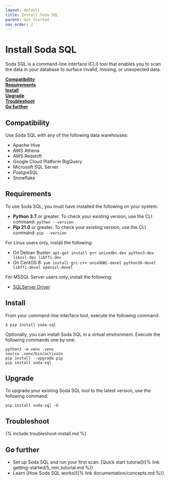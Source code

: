 ```yaml
---
layout: default
title: Install Soda SQL
parent: Get Started
nav_order: 2
---
```


# Install Soda SQL

Soda SQL is a command-line interface (CLI) tool that enables you to scan the data in your database to surface invalid, missing, or unexpected data. 
<br />

**[Compatibility](#ccompatibility)<br />
[Requirements](#requirements)<br />
[Install](#install)<br />
[Upgrade](#upgrade)<br />
[Troubleshoot](#troubleshoot)<br />
[Go further](#go-further)<br />**

## Compatibility

Use Soda SQL with any of the following data warehouses:

- Apache Hive
- AWS Athena
- AWS Redshift
- Google Cloud Platform BigQuery
- Microsoft SQL Server
- PostgreSQL
- Snowflake


## Requirements

To use Soda SQL, you must have installed the following on your system:
- **Python 3.7** or greater. To check your existing version, use the CLI command: `python --version`
- **Pip 21.0** or greater. To check your existing version, use the CLI command: `pip --version`

For Linux users only, install the following:
- On Debian Buster: `apt-get install g++ unixodbc-dev python3-dev libssl-dev libffi-dev`
- On CentOS 8: `yum install gcc-c++ unixODBC-devel python38-devel libffi-devel openssl-devel`

For MSSQL Server users only, install the following:
- [SQLServer Driver](https://docs.microsoft.com/en-us/sql/connect/odbc/microsoft-odbc-driver-for-sql-server?view=sql-server-ver15)


## Install

From your command-line interface tool, execute the following command:

```
$ pip install soda-sql
```

Optionally, you can install Soda SQL in a virtual environment. Execute the following commands one by one:

```
python3 -m venv .venv
source .venv/bin/activate
pip install --upgrade pip
pip install soda-sql
```


## Upgrade 

To upgrade your existing Soda SQL tool to the latest version, use the following command:
```shell
pip install soda-sql -U
```

## Troubleshoot

{% include troubleshoot-install.md %}

## Go further

* Set up Soda SQL and run your first scan: [Quick start tutorial]({% link getting-started/5_min_tutorial.md %})
* Learn [How Soda SQL works]({% link documentation/concepts.md %}).